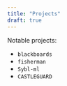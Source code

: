 ```yaml
---
title: "Projects"
draft: true
---
```


Notable projects:

- `blackboards`
- `fisherman`
- `Sybl-ml`
- `CASTLEGUARD`

